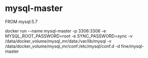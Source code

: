 # mysql-master

FROM mysql:5.7

docker run --name mysql-master -p 3306:3306 -e MYSQL_ROOT_PASSWORD=root -e SYNC_PASSWORD=sync -v /data/docker_volume/mysql_mr/data:/var/lib/mysql -v /data/docker_volume/mysql_mr/conf:/etc/mysql/conf.d -d fine/mysql-master
